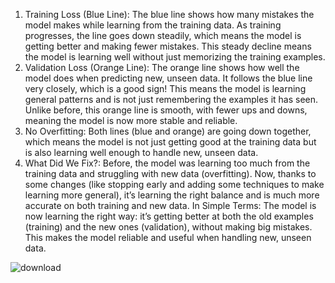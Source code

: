 1. Training Loss (Blue Line):
The blue line shows how many mistakes the model makes while learning from the training data.
As training progresses, the line goes down steadily, which means the model is getting better and making fewer mistakes.
This steady decline means the model is learning well without just memorizing the training examples.
2. Validation Loss (Orange Line):
The orange line shows how well the model does when predicting new, unseen data.
It follows the blue line very closely, which is a good sign! This means the model is learning general patterns and is not just remembering the examples it has seen.
Unlike before, this orange line is smooth, with fewer ups and downs, meaning the model is now more stable and reliable.
3. No Overfitting:
Both lines (blue and orange) are going down together, which means the model is not just getting good at the training data but is also learning well enough to handle new, unseen data.
4. What Did We Fix?:
Before, the model was learning too much from the training data and struggling with new data (overfitting). Now, thanks to some changes (like stopping early and adding some techniques to make learning more general), it’s learning the right balance and is much more accurate on both training and new data.
In Simple Terms:
The model is now learning the right way: it’s getting better at both the old examples (training) and the new ones (validation), without making big mistakes. This makes the model reliable and useful when handling new, unseen data.

![download](https://github.com/user-attachments/assets/9c919eb9-6ded-4691-bcfd-9da9a5a3f42c)
